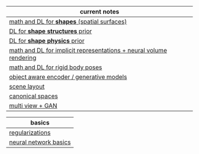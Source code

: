 | current notes                                                |
| ------------------------------------------------------------ |
| [math and DL for **shapes**  (spatial surfaces)](neural_surface.md) |
| [DL for **shape structures** prior](shape_structure.md)      |
| [DL for **shape physics** prior](shape_physics.md)           |
| [math and DL for implicit representations + neural volume rendering](neural_volumetric_rendering.md) |
| [math and DL for rigid body poses](deep_pose.md)             |
| [object aware encoder / generative models](object_aware.md)  |
| [scene layout](scene_layout.md)                              |
| [canonical spaces](canonical_space.md)                       |
| [multi view + GAN](multi_view_GAN.md)                        |

| basics                                     |
| ------------------------------------------ |
| [regularizations](regularization.md)       |
| [neural network basics](neural_network.md) |

